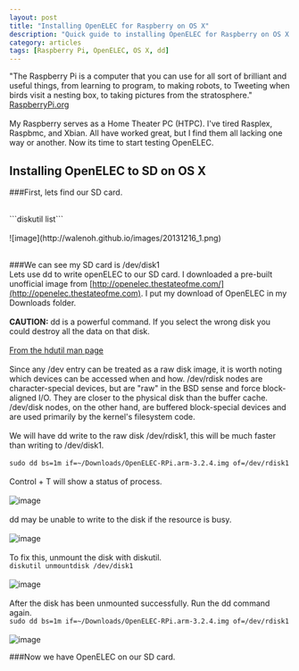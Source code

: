 ```yaml
---
layout: post
title: "Installing OpenELEC for Raspberry on OS X"
description: "Quick guide to installing OpenELEC for Raspberry on OS X."
category: articles
tags: [Raspberry Pi, OpenELEC, OS X, dd]
---
```


"The Raspberry Pi is a computer that you can use for all sort of brilliant and useful things, from learning to program, to making robots, to Tweeting when birds visit a nesting box, to taking pictures from the stratosphere." [RaspberryPi.org](http://www.raspberrypi.org/)
<br>
<br>
My Raspberry serves as a Home Theater PC (HTPC). I've tired Rasplex, Raspbmc, and Xbian. All have worked great, but I find them all lacking one way or another. Now its time to start testing OpenELEC.

## Installing OpenELEC to SD on OS X

###First, lets find our SD card.

 
<br>
```diskutil list```
<br><br>
![image](http://walenoh.github.io/images/20131216_1.png)
<br><br>

###We can see my SD card is /dev/disk1
<br>
Lets use dd to write openELEC to our SD card. I downloaded a pre-built unofficial image from [http://openelec.thestateofme.com/](http://openelec.thestateofme.com). I put my download of OpenELEC in my Downloads folder.
<br>
<br>
**CAUTION:** dd is a powerful command. If you select the wrong disk you could destroy all the data on that disk.
<br><br>
[From the hdutil man page](https://developer.apple.com/library/mac/documentation/Darwin/Reference/ManPages/man1/hdiutil.1.html)
<br><br>
Since any /dev entry can be treated as a raw disk image, it is worth noting which devices can be accessed when and how.  /dev/rdisk nodes are character-special devices, but are "raw" in the BSD sense and force block-aligned I/O.  They are closer to the physical disk than the buffer cache.  /dev/disk nodes, on the other hand, are buffered block-special devices and are used primarily by the kernel's filesystem code.
<br><br>
We will have dd write to the raw disk /dev/rdisk1, this will be much faster than writing to /dev/disk1.
<br><br>
```sudo dd bs=1m if=~/Downloads/OpenELEC-RPi.arm-3.2.4.img of=/dev/rdisk1```
<br><br>
Control + T will show a status of process.
<br>
<br>
![image](http://walenoh.github.io/images/20131216_2.png)
<br>
<br>
dd may be unable to write to the disk if the resource is busy.
<br><br>
![image](http://walenoh.github.io/images/20131216_3.png)
<br><br>
To fix this, unmount the disk with diskutil.
<br>
```diskutil unmountdisk /dev/disk1```
<br><br>
![image](http://walenoh.github.io/images/20131216_4.png)
<br>
<br>
After the disk has been unmounted successfully. Run the dd command again.<br>
```sudo dd bs=1m if=~/Downloads/OpenELEC-RPi.arm-3.2.4.img of=/dev/rdisk1```
<br><br>
![image](http://walenoh.github.io/images/20131216_2.png)

###Now we have OpenELEC on our SD card.



